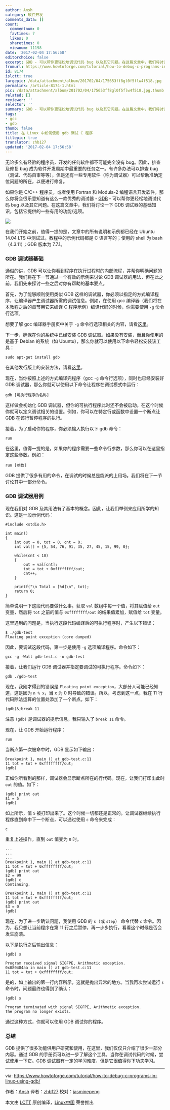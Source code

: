 ```yaml
---
author: Ansh
category: 软件开发
comments_data: []
count:
  commentnum: 0
  favtimes: 7
  likes: 0
  sharetimes: 0
  viewnum: 11198
date: '2017-02-04 17:56:58'
editorchoice: false
excerpt: GDB - 可以帮你更轻松地调试代码 bug 以及其它问题。在这篇文章中，我们将讨论一下 GDB 调试器的基础知识，包括它提供的一些有用的功能/选项。
fromurl: https://www.howtoforge.com/tutorial/how-to-debug-c-programs-in-linux-using-gdb/
id: 8174
islctt: true
largepic: /data/attachment/album/201702/04/175653ff8gl0f5flw4f518.jpg
permalink: /article-8174-1.html
pic: /data/attachment/album/201702/04/175653ff8gl0f5flw4f518.jpg.thumb.jpg
related: []
reviewer: ''
selector: ''
summary: GDB - 可以帮你更轻松地调试代码 bug 以及其它问题。在这篇文章中，我们将讨论一下 GDB 调试器的基础知识，包括它提供的一些有用的功能/选项。
tags:
- gcc
- gdb
thumb: false
title: 在 Linux 中如何使用 gdb 调试 C 程序
titlepic: true
translator: zhb127
updated: '2017-02-04 17:56:58'
---
```


无论多么有经验的程序员，开发的任何软件都不可能完全没有 bug。因此，排查及修复 bug 成为软件开发周期中最重要的任务之一。有许多办法可以排查 bug（测试、代码自审等等），但是还有一些专用软件（称为调试器）可以帮助准确定位问题的所在，以便进行修复。


如果你是 C/C++ 程序员，或者使用 Fortran 和 Modula-2 编程语言开发软件，那么你将会很乐意知道有这么一款优秀的调试器 - [GDB](https://www.sourceware.org/gdb/) - 可以帮你更轻松地调试代码 bug 以及其它问题。在这篇文章中，我们将讨论一下 GDB 调试器的基础知识，包括它提供的一些有用的功能/选项。


![](/data/attachment/album/201702/04/175653ff8gl0f5flw4f518.jpg)


在我们开始之前，值得一提的是，文章中的所有说明和示例都已经在 Ubuntu 14.04 LTS 中测试过。教程中的示例代码都是 C 语言写的；使用的 shell 为 bash（4.3.11）；GDB 版本为 7.7.1。


### GDB 调试器基础


通俗的讲，GDB 可以让你看到程序在执行过程时的内部流程，并帮你明确问题的所在。我们将在下一节通过一个有效的示例来讨论 GDB 调试器的用法，但在此之前，我们先来探讨一些之后对你有帮助的基本要点。


首先，为了能够顺利使用类似 GDB 这样的调试器，你必须以指定的方式编译程序，让编译器产生调试器所需的调试信息。例如，在使用 gcc 编译器（我们将在本教程之后的章节用它来编译 C 程序示例）编译代码的时候，你需要使用 `-g` 命令行选项。


想要了解 gcc 编译器手册页中关于 `-g` 命令行选项相关的内容，请看[这里](https://linux.die.net/man/1/gcc)。


下一步，确保在你的系统中已经安装 GDB 调试器。如果没有安装，而且你使用的是基于 Debian 的系统（如 Ubuntu），那么你就可以使用以下命令轻松安装该工具：



```
sudo apt-get install gdb

```

在其他发行版上的安装方法，请看[这里](https://www.sourceware.org/gdb/download/)。


现在，当你按照上述的方式编译完程序（gcc `-g` 命令行选项），同时也已经安装好 GDB 调试器，那么你就可以使用以下命令让程序在调试模式中运行：



```
gdb [可执行程序的名称]

```

这样做会初始化 GDB 调试器，但你的可执行程序此时还不会被启动。在这个时候你就可以定义调试相关的设置。例如，你可以在特定行或函数中设置一个断点让 GDB 在该行暂停程序的执行。


接着，为了启动你的程序，你必须输入执行以下 gdb 命令：



```
run

```

在这里，值得一提的是，如果你的程序需要一些命令行参数，那么你可以在这里指定这些参数。例如：



```
run [参数]

```

GDB 提供了很多有用的命令，在调试的时候总是能派的上用场。我们将在下一节讨论其中一部分命令。


### GDB 调试器用例


现在我们对 GDB 及其用法有了基本的概念。因此，让我们举例来应用所学的知识。这是一段示例代码：



```
#include <stdio.h>

int main()
{
    int out = 0, tot = 0, cnt = 0;
    int val[] = {5, 54, 76, 91, 35, 27, 45, 15, 99, 0};

    while(cnt < 10)
    {
        out = val[cnt];
        tot = tot + 0xffffffff/out;
        cnt++;
    }

    printf("\n Total = [%d]\n", tot);
    return 0;
}

```

简单说明一下这段代码要做什么事。获取 `val` 数组中每一个值，将其赋值给 `out` 变量，然后将 `tot` 之前的值与 `0xffffffff/out` 的结果值累加，赋值给 `tot` 变量。


这里遇到的问题是，当执行这段代码编译后的可执行程序时，产生以下错误：



```
$ ./gdb-test
Floating point exception (core dumped)

```

因此，要调试这段代码，第一步是使用 `-g` 选项编译程序。命令如下：



```
gcc -g -Wall gdb-test.c -o gdb-test

```

接着，让我们运行 GDB 调试器并指定要调试的可执行程序。命令如下：



```
gdb ./gdb-test

```

现在，我刚才得到的错误是 `Floating point exception`，大部分人可能已经知道，这是因为 `n % x`，当 x 为 0 时导致的错误。所以，考虑到这一点，我在 11 行代码除法运算的位置处添加了一个断点。如下：



```
(gdb)&;break 11

```

注意 `(gdb)` 是调试器的提示信息，我只输入了 `break 11` 命令。


现在，让 GDB 开始运行程序：



```
run

```

当断点第一次被命中时，GDB 显示如下输出：



```
Breakpoint 1, main () at gdb-test.c:11
11 tot = tot + 0xffffffff/out;
(gdb)

```

正如你所看到的那样，调试器会显示断点所在的行代码。现在，让我们打印出此时 `out` 的值。如下：



```
(gdb) print out
$1 = 5
(gdb)

```

如上所示，值 `5` 被打印出来了。这个时候一切都还是正常的。让调试器继续执行程序直到命中下一个断点，可以通过使用 `c` 命令来完成：



```
c
```

重复上述操作，直到 `out` 值变为 `0` 时。



```
...
...
...
Breakpoint 1, main () at gdb-test.c:11
11 tot = tot + 0xffffffff/out;
(gdb) print out
$2 = 99
(gdb) c
Continuing.

Breakpoint 1, main () at gdb-test.c:11
11 tot = tot + 0xffffffff/out;
(gdb) print out
$3 = 0
(gdb)

```

现在，为了进一步确认问题，我使用 GDB 的 `s`（或 `step`） 命令代替 `c` 命令。因为，我只想让当前程序在第 11 行之后暂停，再一步步执行，看看这个时候是否会发生崩溃。


以下是执行之后输出信息：



```
(gdb) s

Program received signal SIGFPE, Arithmetic exception.
0x080484aa in main () at gdb-test.c:11
11 tot = tot + 0xffffffff/out;

```

是的，如上输出的第一行内容所示，这就是抛出异常的地方。当我再次尝试运行 `s` 命令时，问题最终也得到了确认：



```
(gdb) s

Program terminated with signal SIGFPE, Arithmetic exception.
The program no longer exists.

```

通过这种方式，你就可以使用 GDB 调试你的程序。


### 总结


GDB 提供了很多功能供用户研究和使用，在这里，我们仅仅只介绍了很少一部分内容。通过 GDB 的手册页可以进一步了解这个工具，当你在调试代码的时候，尝试使用一下它。GDB 调试器有一定的学习难度，但是它很值得你下功夫学习。




---


via: <https://www.howtoforge.com/tutorial/how-to-debug-c-programs-in-linux-using-gdb/>


作者：[Ansh](https://www.howtoforge.com/tutorial/how-to-debug-c-programs-in-linux-using-gdb/) 译者：[zhb127](https://github.com/zhb127) 校对：[jasminepeng](https://github.com/jasminepeng)


本文由 [LCTT](https://github.com/LCTT/TranslateProject) 原创编译，[Linux中国](https://linux.cn/) 荣誉推出